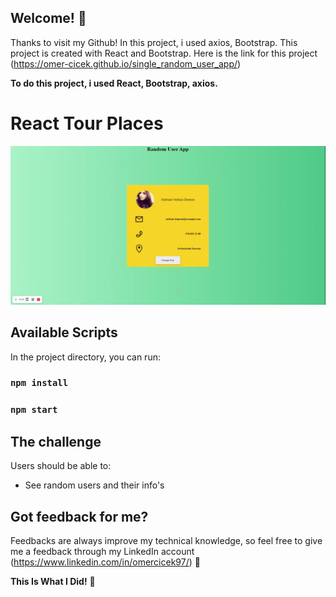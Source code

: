 
## Welcome! 👋

Thanks to visit my Github! In this project, i used axios, Bootstrap. This project is created with React and Bootstrap. Here is the link for this project (https://omer-cicek.github.io/single_random_user_app/)

**To do this project, i used React, Bootstrap, axios.**

# React Tour Places

![Design preview for the tour project section coding challenge](randomUser.gif)

## Available Scripts

In the project directory, you can run:

### `npm install`
### `npm start`

## The challenge

Users should be able to:

- See random users and their info's 

## Got feedback for me?

Feedbacks are always improve my technical knowledge, so feel free to give me a feedback through my LinkedIn account (https://www.linkedin.com/in/omercicek97/) 🙌

**This Is What I Did!** 🚀
